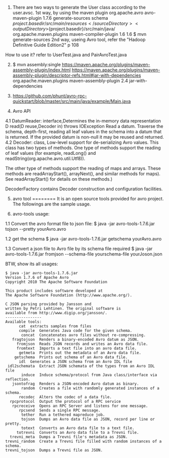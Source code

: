 1. There are two ways to generate the User class according to the user.avsc.
  1st way,  by using the maven plugin
          <plugin>
                <groupId>org.apache.avro</groupId>
                <artifactId>avro-maven-plugin</artifactId>
                <version>1.7.6</version>
                <executions>
                    <execution>
                        <phase>generate-sources</phase>
                        <goals>
                            <goal>schema</goal>
                        </goals>
                        <configuration>
                            <sourceDirectory>${project.basedir}/src/main/resources</sourceDirectory>
                            <outputDirectory>${project.basedir}/src/main/java/</outputDirectory>
                        </configuration>
                    </execution>
                </executions>
            </plugin>
            <plugin>
                <groupId>org.apache.maven.plugins</groupId>
                <artifactId>maven-compiler-plugin</artifactId>
                <configuration>
                    <source>1.6</source>
                    <target>1.6</target>
                </configuration>
            </plugin>
 $ mvn generate-sources
  2nd way, useing Avro tool, refer the "Hadoop Definitive Guide Edition2" p 108

How to use it? refer to UserTest.java and PairAvroTest.java

2. $ mvn assembly:single
https://maven.apache.org/plugins/maven-assembly-plugin/index.html
https://maven.apache.org/plugins/maven-assembly-plugin/descriptor-refs.html#jar-with-dependencies
            <plugin>
                <groupId>org.apache.maven.plugins</groupId>
                <artifactId>maven-assembly-plugin</artifactId>
                <version>2.4</version>
                <configuration>
                <descriptorRefs>
                    <descriptorRef>jar-with-dependencies</descriptorRef>
                </descriptorRefs>
            </configuration>
            </plugin>

3. https://github.com/phunt/avro-rpc-quickstart/blob/master/src/main/java/example/Main.java

4. Avro API

4.1 DatumReader: interface,Determines the in-memory data representation
    D read(D reuse,Decoder in) throws IOException
        Read a datum. Traverse the schema, depth-first, reading all leaf values in the schema into a datum that is returned. If the provided datum is non-null it may be reused and returned.
4.2 Decoder: class, Low-level support for de-serializing Avro values.
  This class has two types of methods. One type of methods support the reading of leaf values (for example, readLong() and readString(org.apache.avro.util.Utf8)).

 The other type of methods support the reading of maps and arrays. These methods are readArrayStart(), arrayNext(), and similar methods for maps). See readArrayStart() for details on these methods.)

 DecoderFactory contains Decoder construction and configuration facilities.


5. avro tool
========
It is an open source tools provided for avro project. The followings are the sample usage.

1. avro-tools usage:

1.1 Convert the avro format file to json file:
	$ java -jar avro-tools-1.7.6.jar tojson --pretty  yourAvro.avro

1.2 get the schema 
	$ java -jar avro-tools-1.7.6.jar getschema yourAvro.avro

1.3 Convert a json file to Avro file by its schema file required
	$ java -jar avro-tools-1.7.6.jar fromjson --schema-file yourschema-file yourJoson.json

BTW, show its all usages:

	$ java -jar avro-tools-1.7.6.jar 
	Version 1.7.6 of Apache Avro
	Copyright 2010 The Apache Software Foundation

	This product includes software developed at
	The Apache Software Foundation (http://www.apache.org/).

	C JSON parsing provided by Jansson and
	written by Petri Lehtinen. The original software is
	available from http://www.digip.org/jansson/.
	----------------
	Available tools:
		  cat  extracts samples from files
	      compile  Generates Java code for the given schema.
	       concat  Concatenates avro files without re-compressing.
	   fragtojson  Renders a binary-encoded Avro datum as JSON.
	     fromjson  Reads JSON records and writes an Avro data file.
	     fromtext  Imports a text file into an avro data file.
	      getmeta  Prints out the metadata of an Avro data file.
	    getschema  Prints out schema of an Avro data file.
		  idl  Generates a JSON schema from an Avro IDL file
	 idl2schemata  Extract JSON schemata of the types from an Avro IDL file
	       induce  Induce schema/protocol from Java class/interface via reflection.
	   jsontofrag  Renders a JSON-encoded Avro datum as binary.
	       random  Creates a file with randomly generated instances of a schema.
	      recodec  Alters the codec of a data file.
	  rpcprotocol  Output the protocol of a RPC service
	   rpcreceive  Opens an RPC Server and listens for one message.
	      rpcsend  Sends a single RPC message.
	       tether  Run a tethered mapreduce job.
	       tojson  Dumps an Avro data file as JSON, record per line or pretty.
	       totext  Converts an Avro data file to a text file.
	     totrevni  Converts an Avro data file to a Trevni file.
	  trevni_meta  Dumps a Trevni file's metadata as JSON.
	trevni_random  Create a Trevni file filled with random instances of a schema.
	trevni_tojson  Dumps a Trevni file as JSON.

